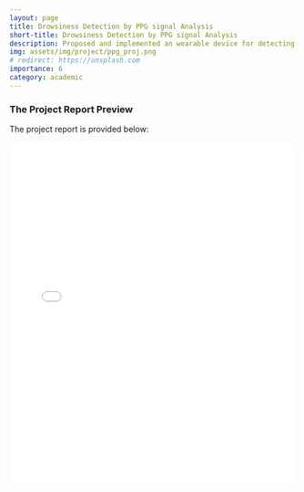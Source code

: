 ```yaml
---
layout: page
title: Drowsiness Detection by PPG signal Analysis
short-title: Drowsiness Detection by PPG signal Analysis
description: Proposed and implemented an wearable device for detecting drowsiness using PPG signal. Our designed device can detect drowsiness and send user an alarm to prevent drowsiness which can be very helpful in reducing road accidents.
img: assets/img/project/ppg_proj.png
# redirect: https://unsplash.com
importance: 6
category: academic
---
```


### The Project Report Preview
The project report is provided below:
<iframe src="/assets/pdf/EEE_426_Drowsiness_Detection .pdf" width="100%" height="600px" frameborder="0">
    Your browser does not support PDFs. Please download the PDF to view it: <a href="/assets/my_pdf_file.pdf">Download PDF</a>.
</iframe>